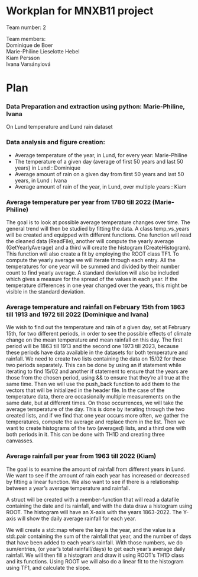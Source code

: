 # Workplan for MNXB11 project

Team number: 2  

Team members:   
Dominique de Boer  
Marie-Philine Lieselotte Hebel  
Kiam Persson  
Ivana Varsányiová

# Plan
### Data Preparation and extraction using python: Marie-Philine, Ivana
On Lund temperature and Lund rain dataset 

### Data analysis and figure creation:  
- Average temperature of the year, in Lund, for every year: Marie-Philine
- The temperature of a given day (average of first 50 years and last 50 years) in Lund : Dominique
- Average amount of rain on a given day from first 50 years and last 50 years, in Lund : Ivana
- Average amount of rain of the year, in Lund, over multiple years : Kiam

### Average temperature per year from 1780 till 2022 (Marie-Philine)

The goal is to look at possible average temperature changes over time. The general trend will then be studied by fitting the data.
A class temp_vs_years will be created and equipped with different functions. One function will read the cleaned data (ReadFile), another will compute the yearly average (GetYearlyAverage) and a third will create the histogram (CreateHistogram). This function will also create a fit by employing the ROOT class TF1. 
To compute the yearly average we will iterate through each entry. All the temperatures for one year will be summed and divided by their number count to find yearly average. 
A standard deviation will also be included which gives a measure for the spread of the values in each year. If the temperature differences in one year changed over the years, this might be visible in the standard deviation. 

### Average temperature and rainfall on February 15th from 1863 till 1913 and 1972 till 2022 (Dominique and Ivana)
We wish to find out the temperature and rain of a given day, set at February 15th, for two different periods, in order to see the possible effects of climate change on the mean temperature and mean rainfall on this day.
The first period will be 1863 till 1913 and the second one 1973 till 2023, because these periods have data available in the datasets for both temperature and rainfall.
We need to create two lists containing the data on 15/02 for these two periods separately. This can be done by using an if statement while iterating to find 15/02 and another if statement to ensure that the years are those from the chosen period, using && to ensure that they’re all true at the same time. Then we will use the push_back function to add them to the vectors that will be initialized in the header file.
In the case of the temperature data, there are occasionally multiple measurements on the same date, but at different times. On those occurrences, we will take the average temperature of the day. This is done by iterating through the two created lists, and if we find that one year occurs more often, we gather the temperatures, compute the average and replace them in the list.
Then we want to create histograms of the two (averaged) lists, and a third one with both periods in it. This can be done with TH1D and creating three canvasses.


### Average rainfall per year from 1963 till 2022 (Kiam)
The goal is to examine the amount of rainfall from different years in Lund. We want to see if the amount of rain each year has increased or decreased by fitting a linear function. We also want to see if there is a relationship between a year’s average temperature and rainfall.  
  
A struct will be created with a member-function that will read a datafile containing the date and its rainfall, and with the data draw a histogram using ROOT. The histogram will have an X-axis with the years 1863-2022. The Y-axis will show the daily average rainfall for each year.  
  
We will create a std::map where the key is the year, and the value is a std:.pair containing the sum of the rainfall that year, and the number of days that have been added to each year’s rainfall. With those numbers, we do sum/entries, (or year’s total rainfall/days) to get each year’s average daily rainfall. We will then fill a histogram and draw it using ROOT’s TH1D class and its functions. Using ROOT we will also do a linear fit to the histogram using TF1, and calculate the slope.  
